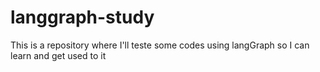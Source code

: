 # langgraph-study

This is a repository where I'll teste some codes using langGraph so I can learn and get used to it
